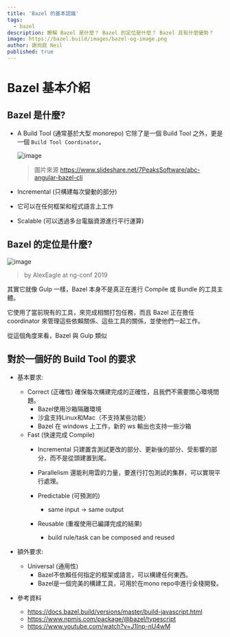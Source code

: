 ```yaml
---
title: 'Bazel 的基本認識'
tags: 
  - bazel
description: 瞭解 Bazel 是什麼？ Bazel 的定位是什麼？ Bazel 具有什麼優勢？
image: https://bazel.build/images/bazel-og-image.png
author: 謝尚庭 Neil
published: true
---
```


# Bazel 基本介紹

## Bazel 是什麼?

- A Build Tool (通常基於大型 monorepo)
    它除了是一個 Build Tool 之外，更是一個 `Build Tool Coordinator`。

    ![image](https://i.imgur.com/VKQ7YGH.jpg)
    > 圖片來源 <https://www.slideshare.net/7PeaksSoftware/abc-angular-bazel-cli>

- Incremental (只構建每次變動的部分)
- 它可以在任何框架和程式語言上工作
- Scalable (可以透過多台電腦資源進行平行運算)

## Bazel 的定位是什麼?

![image](https://i.imgur.com/2ABB2FE.png)
> by AlexEagle at ng-conf 2019

其實它就像 Gulp 一樣，Bazel 本身不是真正在進行 Compile 或 Bundle 的工具主體。

它使用了當前現有的工具，來完成相關打包任務，而且 Bazel 正在擔任 coordinator 來管理這些依賴關係、這些工具的關係，並使他們一起工作。

從這個角度來看，Bazel 與 Gulp 類似

## 對於一個好的 Build Tool 的要求

- 基本要求:
  - Correct (正確性)
    確保每次構建完成的正確性，且我們不需要關心環境問題。
    - Bazel使用沙箱隔離環境
    - 沙盒支持Linux和Mac（不支持某些功能）
    - Bazel 在 windows 上工作，新的 ws 輸出也支持一些沙箱
  - Fast (快速完成 Compile)
    - Incremental
      只建置含測試更改的部分、更新後的部分、受影響的部分，而不是從頭建置到尾。
    - Parallelism
      還能利用雲的力量，要進行打包測試的集群，可以實現平行處理。
    - Predictable (可預測的)
      - same input -> same output

    - Reusable (重複使用已編譯完成的結果)
      - build rule/task can be composed and reused

- 額外要求:
  - Universal (通用性)
    - Bazel不依賴任何指定的框架或語言，可以構建任何東西。
    - Bazel是一個完美的構建工具，可用於在mono repo中進行全棧開發。

- 參考資料
  - <https://docs.bazel.build/versions/master/build-javascript.html>
  - <https://www.npmjs.com/package/@bazel/typescript>
  - <https://www.youtube.com/watch?v=J1lnp-nU4wM>

